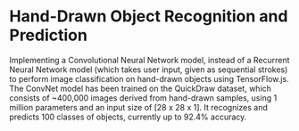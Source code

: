 # Hand-Drawn Object Recognition and Prediction
Implementing a Convolutional Neural Network model, instead of a Recurrent Neural Network model (which takes user input, given as sequential strokes) to perform image classification on hand-drawn objects using TensorFlow.js. The ConvNet model has been trained on the QuickDraw dataset, which consists of ~400,000 images derived from hand-drawn samples, using 1 million parameters and an input size of [28 x 28 x 1]. It recognizes and predicts 100 classes of objects, currently up to 92.4% accuracy.


